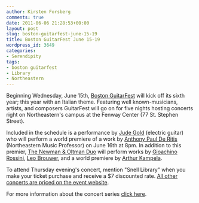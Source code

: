 ```yaml
---
author: Kirsten Forsberg
comments: true
date: 2011-06-06 21:28:53+00:00
layout: post
slug: boston-guitarfest-june-15-19
title: Boston GuitarFest June 15-19
wordpress_id: 3649
categories:
- Serendipity
tags:
- boston guitarfest
- Library
- Northeastern
---
```


Beginning Wednesday, June 15th, [Boston GuitarFest](http://bostonguitarfest.org/2011/welcome/) will kick off its sixth year; this year with an Italian theme. Featuring well known-musicians, artists, and composers GuitarFest will go on for five nights hosting concerts right on Northeastern's campus at the Fenway Center (77 St. Stephen Street).

Included in the schedule is a performance by [Jude Gold](http://www.judegold.com/) (electric guitar) who will perform a world premiere of a work by [Anthony Paul De Ritis](http://www.deritis.com/) (Northeastern Music Professor) on June 16th at 8pm. In addition to this premier, [The Newman & Oltman Duo](http://www.guitarduo.com/) will perform works by [Gioachino Rossini](http://en.wikipedia.org/wiki/Gioachino_Rossini), [Leo Brouwer](http://en.wikipedia.org/wiki/Leo_Brouwer), and a world premiere by [Arthur Kampela](http://www.kampela.com/).

To attend Thursday evening's concert, mention "Snell Library" when you make your ticket purchase and receive a $7 discounted rate. [All other concerts are priced on the event website](http://bostonguitarfest.org/2011/buy-tickets/).

For more information about the concert series [click here](http://http://bostonguitarfest.org/2011/welcome/).
